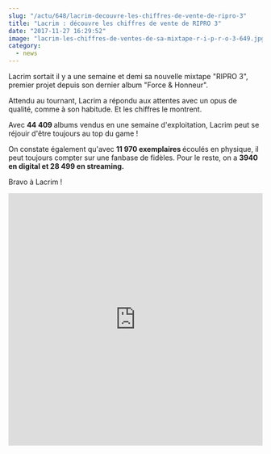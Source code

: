 ```yaml
--- 
slug: "/actu/648/lacrim-decouvre-les-chiffres-de-vente-de-ripro-3"
title: "Lacrim : découvre les chiffres de vente de RIPRO 3"
date: "2017-11-27 16:29:52"
image: "lacrim-les-chiffres-de-ventes-de-sa-mixtape-r-i-p-r-o-3-649.jpg"
category:
  - news
---
```

<p>Lacrim sortait il y a une semaine et demi sa nouvelle mixtape "RIPRO 3", premier projet depuis son dernier album "Force & Honneur".</p>

<p>Attendu au tournant, Lacrim a répondu aux attentes avec un opus de qualité, comme à son habitude. Et les chiffres le montrent.</p>

<p>Avec <strong>44 409 </strong>albums vendus en une semaine d'exploitation, Lacrim peut se réjouir d'être toujours au top du game !</p>

<p>On constate également qu'avec <strong>11 970 exemplaires </strong>écoulés en physique, il peut toujours compter sur une fanbase de fidèles. Pour le reste, on a <strong>3940 en digital et 28 499 en streaming.</strong></p>

<p>Bravo à Lacrim ! </p>
<iframe src="https://tools.applemusic.com/embed/v1/album/1299632315?country=fr" height="500px" width="100%" frameborder="0"></iframe>